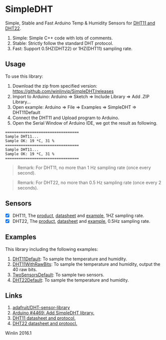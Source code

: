# SimpleDHT

Simple, Stable and Fast Arduino Temp & Humidity Sensors for 
[DHT11 and DHT22](http://learn.adafruit.com/dht).

1. Simple: Simple C++ code with lots of comments.
1. Stable: Strictly follow the standard DHT protocol.
1. Fast: Support 0.5HZ(DHT22) or 1HZ(DHT11) sampling rate.

## Usage

To use this library:

1. Download the zip from specified version: https://github.com/winlinvip/SimpleDHT/releases
2. Import to Arduino: Arduino => Sketch => Include Library => Add .ZIP Library...
3. Open example: Arduino => File => Examples => SimpleDHT => DHT11Default
4. Connect the DHT11 and Upload program to Arduino.
5. Open the Serial Window of Arduino IDE, we got the result as following.

```
=================================
Sample DHT11...
Sample OK: 19 *C, 31 %
=================================
Sample DHT11...
Sample OK: 19 *C, 31 %
=================================
```

> Remark: For DHT11, no more than 1 Hz sampling rate (once every second).

> Remark: For DHT22, no more than 0.5 Hz sampling rate (once every 2 seconds).

## Sensors

- [x] DHT11, The [product](https://www.adafruit.com/product/386), [datasheet](https://akizukidenshi.com/download/ds/aosong/DHT11.pdf) and [example](https://github.com/winlinvip/SimpleDHT/tree/master/examples/DHT11Default), 1HZ sampling rate.
- [x] DHT22, The [product](https://www.adafruit.com/product/385), [datasheet](http://akizukidenshi.com/download/ds/aosong/AM2302.pdf) and [example](https://github.com/winlinvip/SimpleDHT/tree/master/examples/DHT22Default), 0.5Hz sampling rate.

## Examples

This library including the following examples:

1. [DHT11Default](https://github.com/winlinvip/SimpleDHT/tree/master/examples/DHT11Default): To sample the temperature and humidity.
1. [DHT11WithRawBits](https://github.com/winlinvip/SimpleDHT/tree/master/examples/DHT11WithRawBits): To sample the temperature and humidity, output the 40 raw bits.
1. [TwoSensorsDefault](https://github.com/winlinvip/SimpleDHT/tree/master/examples/TwoSensorsDefault): To sample two sensors.
1. [DHT22Default](https://github.com/winlinvip/SimpleDHT/tree/master/examples/DHT22Default): To sample the temperature and humidity.


## Links

1. [adafruit/DHT-sensor-library](https://github.com/adafruit/DHT-sensor-library)
1. [Arduino #4469: Add SimpleDHT library.](https://github.com/arduino/Arduino/issues/4469)
1. [DHT11 datasheet and protocol.](https://cdn-shop.adafruit.com/datasheets/DHT11-chinese.pdf)
1. [DHT22 datasheet and protoocl.](https://cdn-shop.adafruit.com/datasheets/DHT22.pdf)

Winlin 2016.1
